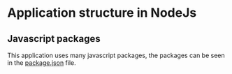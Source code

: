 # Application structure in NodeJs

## Javascript packages

This application uses many javascript packages, the packages can be seen in the [package.json](http://git@github.com:/NodeJs-App-Skeleton/package.json) file.